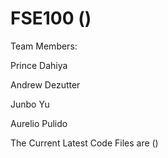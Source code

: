 # FSE100 ()

Team Members:

Prince Dahiya

Andrew Dezutter

Junbo Yu

Aurelio Pulido


The Current Latest Code Files are ()
